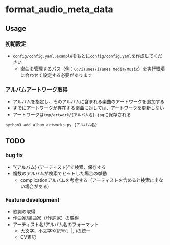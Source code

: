 # format_audio_meta_data

## Usage
### 初期設定
- `config/config.yaml.example`をもとに`config/config.yaml`を作成してください
  - 楽曲を管理するパス（例：`G:/iTunes/iTunes Media/Music`）を実行環境に合わせて設定する必要があります
### アルバムアートワーク取得
- アルバムを指定し、そのアルバムに含まれる楽曲のアートワークを追加する
- すでにアートワークが存在する楽曲に対しては、アートワークを更新しない
- アートワークは`tmp/artwork/{アルバム名}.jpg`に保存される
```commandline
python3 add_album_artworks.py {アルバム名}
```

## TODO
### bug fix
- "{アルバム} {アーティスト}"で検索、保存する
- 複数のアルバムが検索でヒットした場合の挙動
  - complicationアルバムを考慮する（アーティストを含めると検索に出ない場合がある）
### Feature development
- 歌詞の取得
- 作曲家/編曲家（/作詞家）の取得
- アーティスト名/アルバム名のフォーマット
  - 大文字、小文字や記号(、|, )の統一
  - CV表記
